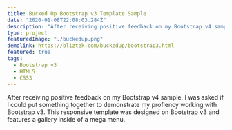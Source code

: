 ```yaml
---
title: Bucked Up Bootstrap v3 Template Sample
date: "2020-01-08T22:08:03.284Z"
description: "After receiving positive feedback on my Bootstrap v4 sample, I was asked if I could put something together to demonstrate my profiency working with Bootstrap v3. This responsive template was designed on Bootstrap v3 and features a gallery inside of a mega menu."
type: project
featuredImage: "./buckedup.png"
demolink: https://bliztek.com/buckedup/bootstrap3.html
featured: true
tags:
  - Bootstrap v3
  - HTML5
  - CSS3
---
```


After receiving positive feedback on my Bootstrap v4 sample, I was asked if I could put something together to demonstrate my profiency working with Bootstrap v3. This responsive template was designed on Bootstrap v3 and features a gallery inside of a mega menu.
